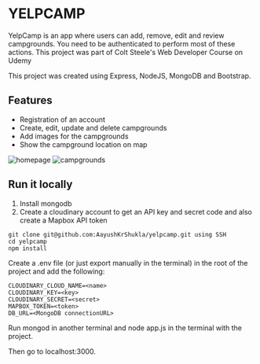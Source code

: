 # YELPCAMP
YelpCamp is an app where users can add, remove, edit and review campgrounds. You need to be authenticated to perform most of these actions. This project was part of Colt Steele's Web Developer Course on Udemy

This project was created using Express, NodeJS, MongoDB and Bootstrap.

## Features
* Registration of an account
* Create, edit, update and delete campgrounds
* Add images for the campgrounds
* Show the campground location on map

![homepage](https://drive.google.com/file/d/1xiccXFWsqFcJMJFlb4SnNCLfLRwFDPyY/view?usp=sharing)
![campgrounds](https://drive.google.com/file/d/1svCOF0OqyMj_vYdf257RtPHz_hCwQ97_/view?usp=sharing)

## Run it locally
1. Install mongodb
2. Create a cloudinary account to get an API key and secret code and also create a Mapbox API token


```
git clone git@github.com:AayushKrShukla/yelpcamp.git using SSH
cd yelpcamp
npm install
```

Create a .env file (or just export manually in the terminal) in the root of the project and add the following:

```
CLOUDINARY_CLOUD_NAME=<name>
CLOUDINARY_KEY=<key>
CLOUDINARY_SECRET=<secret>
MAPBOX_TOKEN=<token>
DB_URL=<MongoDB connectionURL>
```
  
Run mongod in another terminal and node app.js in the terminal with the project.

Then go to localhost:3000.
